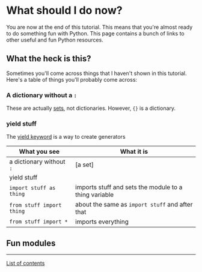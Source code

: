 # What should I do now?

You are now at the end of this tutorial. This means that you're almost
ready to do something fun with Python. This page contains a bunch of
links to other useful and fun Python resources.

## What the heck is this?

Sometimes you'll come across things that I haven't shown in this
tutorial. Here's a table of things you'll probably come across:

### A dictionary without a `:`

These are actually [sets](https://docs.python.org/3/tutorial/datastructures.html#sets),
not dictionaries. However, `{}` is a dictionary.

### yield stuff

The [yield keyword](http://stackoverflow.com/questions/231767/what-does-the-yield-keyword-do)
is a way to create generators

| What you see              | What it is                                                                                        |
|---------------------------|---------------------------------------------------------------------------------------------------|
| a dictionary without `:`  | [a set]                              |
| yield stuff               |     |
| `import stuff as thing`   | imports stuff and sets the module to a thing variable                                             |
| `from stuff import thing` | about the same as `import stuff` and after that
| `from stuff import *`     | imports everything

## Fun modules

***

[List of contents](./README.md#list-of-contents)
